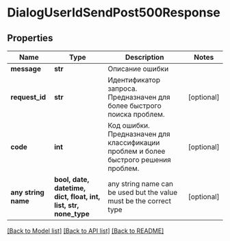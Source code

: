 # DialogUserIdSendPost500Response


## Properties
Name | Type | Description | Notes
------------ | ------------- | ------------- | -------------
**message** | **str** | Описание ошибки | 
**request_id** | **str** | Идентификатор запроса. Предназначен для более быстрого поиска проблем. | [optional] 
**code** | **int** | Код ошибки. Предназначен для классификации проблем и более быстрого решения проблем. | [optional] 
**any string name** | **bool, date, datetime, dict, float, int, list, str, none_type** | any string name can be used but the value must be the correct type | [optional]

[[Back to Model list]](../README.md#documentation-for-models) [[Back to API list]](../README.md#documentation-for-api-endpoints) [[Back to README]](../README.md)


